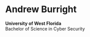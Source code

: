 <h1>Andrew Burright</h1>
  <b>University of West Florida</b>
    <br />Bachelor of Science in Cyber Security
